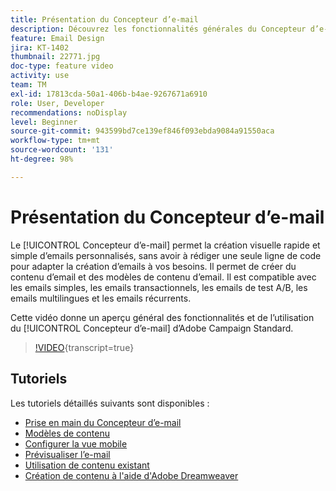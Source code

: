 ```yaml
---
title: Présentation du Concepteur d’e-mail
description: Découvrez les fonctionnalités générales du Concepteur d’e-mail et comment créer entièrement un e-mail.
feature: Email Design
jira: KT-1402
thumbnail: 22771.jpg
doc-type: feature video
activity: use
team: TM
exl-id: 17813cda-50a1-406b-b4ae-9267671a6910
role: User, Developer
recommendations: noDisplay
level: Beginner
source-git-commit: 943599bd7ce139ef846f093ebda9084a91550aca
workflow-type: tm+mt
source-wordcount: '131'
ht-degree: 98%

---
```


# Présentation du Concepteur d’e-mail

Le [!UICONTROL Concepteur d’e-mail] permet la création visuelle rapide et simple d’emails personnalisés, sans avoir à rédiger une seule ligne de code pour adapter la création d’emails à vos besoins. Il permet de créer du contenu d’email et des modèles de contenu d’email. Il est compatible avec les emails simples, les emails transactionnels, les emails de test A/B, les emails multilingues et les emails récurrents.

Cette vidéo donne un aperçu général des fonctionnalités et de l’utilisation du [!UICONTROL Concepteur d’e-mail] d’Adobe Campaign Standard.

>[!VIDEO](https://video.tv.adobe.com/v/22771?learn=on){transcript=true}

## Tutoriels

Les tutoriels détaillés suivants sont disponibles :

* [Prise en main du Concepteur d’e-mail](/help/designing-content/email-designer/getting-started-with-the-email-designer.md)
* [Modèles de contenu](/help/designing-content/email-designer/email-content-templates.md)
* [Configurer la vue mobile](/help/designing-content/email-designer/configure-the-mobile-view.md)
* [Prévisualiser l’e-mail](/help/designing-content/email-designer/preview-your-email.md)
* [Utilisation de contenu existant](/help/designing-content/email-designer/working-with-existing-content.md)
* [Création de contenu à l&#39;aide d&#39;Adobe Dreamweaver](/help/designing-content/email-designer/dreamweaver-integration.md)
